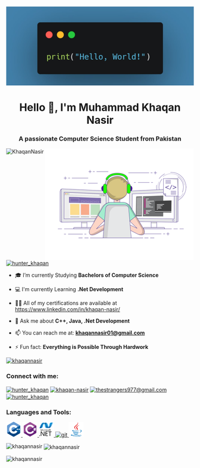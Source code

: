 ![logo](https://github.com/KhaqanNasir/KhaqanNasir/blob/main/R.jpg)   
<h1 align="center">Hello 👋, I'm Muhammad Khaqan Nasir</h1>
<h3 align="center">A passionate Computer Science Student from Pakistan </h3>

<img align="right" alt="coding" width="400" src="https://github.com/KhaqanNasir/KhaqanNasir/blob/main/coding-freak.gif">
<p align="left"> <img src="https://komarev.com/ghpvc/?username=KhaqanNasir&label=Profile%20views&color=0e75b6&style=flat" alt="KhaqanNasir" /> </p>
<p align="left"> <a href="https://twitter.com/hunter_khaqan" target="blank"><img src="https://img.shields.io/twitter/follow/hunter_khaqan?logo=twitter&style=for-the-badge" alt="hunter_khaqan" /></a> </p>



- 🎓 I’m currently Studying **Bachelors of Computer Science**

- 💻 I'm currently Learning **.Net Development**

- 👨‍💻 All of my certifications are available at https://www.linkedin.com/in/khaqan-nasir/

- 💬 Ask me about **C++, Java, .Net Development**

- 📫 You can reach me at: **khaqannasir01@gmail.com**

- ⚡ Fun fact: **Everything is Possible Through Hardwork**

<p align="left"> <a href="https://github.com/ryo-ma/github-profile-trophy"><img src="https://github-profile-trophy.vercel.app/?username=khaqannasir" alt="khaqannasir" /></a> </p>

<h3 align="left">Connect with me:</h3>
<p align="left">
<a href="https://twitter.com/hunter_khaqan" target="blank"><img align="center" src="https://raw.githubusercontent.com/rahuldkjain/github-profile-readme-generator/master/src/images/icons/Social/twitter.svg" alt="hunter_khaqan" height="30" width="40" /></a>
<a href="https://linkedin.com/in/khaqan-nasir" target="blank"><img align="center" src="https://raw.githubusercontent.com/rahuldkjain/github-profile-readme-generator/master/src/images/icons/Social/linked-in-alt.svg" alt="khaqan-nasir" height="30" width="40" /></a>
<a href="https://fb.com/thestrangers977@gmail.com" target="blank"><img align="center" src="https://raw.githubusercontent.com/rahuldkjain/github-profile-readme-generator/master/src/images/icons/Social/facebook.svg" alt="thestrangers977@gmail.com" height="30" width="40" /></a>
<a href="https://instagram.com/khaqannasir_" target="blank"><img align="center" src="https://raw.githubusercontent.com/rahuldkjain/github-profile-readme-generator/master/src/images/icons/Social/instagram.svg" alt="hunter_khaqan" height="30" width="40" /></a>
</p>

<h3 align="left">Languages and Tools:</h3>
<p align="left"> <a href="https://www.w3schools.com/cpp/" target="_blank" rel="noreferrer"> <img src="https://raw.githubusercontent.com/devicons/devicon/master/icons/cplusplus/cplusplus-original.svg" alt="cplusplus" width="40" height="40"/> </a> <a href="https://www.w3schools.com/cs/" target="_blank" rel="noreferrer"> <img src="https://raw.githubusercontent.com/devicons/devicon/master/icons/csharp/csharp-original.svg" alt="csharp" width="40" height="40"/> </a> <a href="https://dotnet.microsoft.com/" target="_blank" rel="noreferrer"> <img src="https://raw.githubusercontent.com/devicons/devicon/master/icons/dot-net/dot-net-original-wordmark.svg" alt="dotnet" width="40" height="40"/> </a> <a href="https://git-scm.com/" target="_blank" rel="noreferrer"> <img src="https://www.vectorlogo.zone/logos/git-scm/git-scm-icon.svg" alt="git" width="40" height="40"/> </a> <a href="https://www.java.com" target="_blank" rel="noreferrer"> <img src="https://raw.githubusercontent.com/devicons/devicon/master/icons/java/java-original.svg" alt="java" width="40" height="40"/> </a> </p>

<p><img align="left" src="https://github-readme-stats.vercel.app/api/top-langs?username=khaqannasir&show_icons=true&locale=en&layout=compact" alt="khaqannasir" /></p>

<p>&nbsp;<img align="center" src="https://github-readme-stats.vercel.app/api?username=khaqannasir&show_icons=true&locale=en" alt="khaqannasir" /></p>

<p><img align="center" src="https://github-readme-streak-stats.herokuapp.com/?user=khaqannasir&" alt="khaqannasir" /></p>

